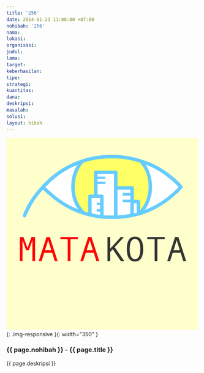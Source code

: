 ```yaml
---
title: '256'
date: 2014-01-23 11:08:00 +07:00
nohibah: '256'
nama: 
lokasi: 
organisasi: 
judul: 
lama: 
target: 
keberhasilan: 
tipe: 
strategi: 
kuantitas: 
dana: 
deskripsi: 
masalah: 
solusi: 
layout: hibah
---
```


![256](/static/img/hibahcms/256.png){: .img-responsive }{: width="350" }

### {{ page.nohibah }} - {{ page.title }}

{{ page.deskripsi }}
